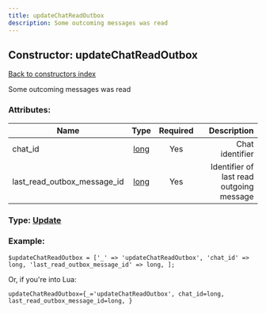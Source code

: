```yaml
---
title: updateChatReadOutbox
description: Some outcoming messages was read
---
```

## Constructor: updateChatReadOutbox  
[Back to constructors index](index.md)



Some outcoming messages was read

### Attributes:

| Name     |    Type       | Required | Description |
|----------|:-------------:|:--------:|------------:|
|chat\_id|[long](../types/long.md) | Yes|Chat identifier|
|last\_read\_outbox\_message\_id|[long](../types/long.md) | Yes|Identifier of last read outgoing message|



### Type: [Update](../types/Update.md)


### Example:

```
$updateChatReadOutbox = ['_' => 'updateChatReadOutbox', 'chat_id' => long, 'last_read_outbox_message_id' => long, ];
```  

Or, if you're into Lua:  


```
updateChatReadOutbox={_='updateChatReadOutbox', chat_id=long, last_read_outbox_message_id=long, }

```


